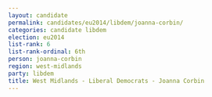 ```yaml
---
layout: candidate
permalink: candidates/eu2014/libdem/joanna-corbin/
categories: candidate libdem
election: eu2014
list-rank: 6
list-rank-ordinal: 6th
person: joanna-corbin
region: west-midlands
party: libdem
title: West Midlands - Liberal Democrats - Joanna Corbin
---
```

